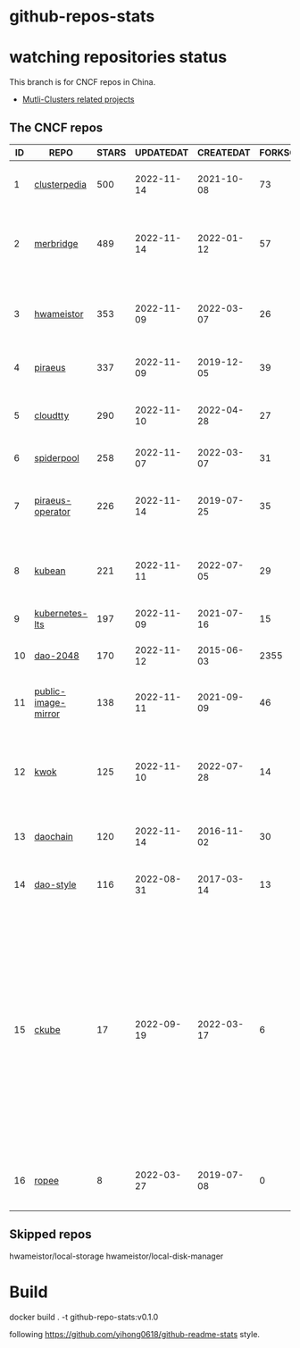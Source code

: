 # github-repos-stats

# watching repositories status

This branch is for CNCF repos in China.
- [Mutli-Clusters related projects](https://github.com/pacoxu/github-repos-stats/tree/multi-clusters)


<!--START_SECTION:github_repos-->
## The CNCF repos
| ID |                                   REPO                                   | STARS | UPDATEDAT  | CREATEDAT  | FORKSCOUNT |                                                                                                                     DESCRIPTIONS                                                                                                                     |
|----|--------------------------------------------------------------------------|-------|------------|------------|------------|------------------------------------------------------------------------------------------------------------------------------------------------------------------------------------------------------------------------------------------------------|
|  1 | [clusterpedia](https://github.com/clusterpedia-io/clusterpedia)          |   500 | 2022-11-14 | 2021-10-08 |         73 | The Encyclopedia of Kubernetes clusters                                                                                                                                                                                                              |
|  2 | [merbridge](https://github.com/merbridge/merbridge)                      |   489 | 2022-11-14 | 2022-01-12 |         57 | Use eBPF to speed up your Service Mesh like crossing an Einstein-Rosen Bridge.                                                                                                                                                                       |
|  3 | [hwameistor](https://github.com/hwameistor/hwameistor)                   |   353 | 2022-11-09 | 2022-03-07 |         26 | Hwameistor is an HA local storage system for cloud-native stateful workloads.                                                                                                                                                                        |
|  4 | [piraeus](https://github.com/piraeusdatastore/piraeus)                   |   337 | 2022-11-09 | 2019-12-05 |         39 | High Available Datastore for Kubernetes                                                                                                                                                                                                              |
|  5 | [cloudtty](https://github.com/cloudtty/cloudtty)                         |   290 | 2022-11-10 | 2022-04-28 |         27 | A Friendly Kubernetes CloudShell (Web Terminal) !                                                                                                                                                                                                    |
|  6 | [spiderpool](https://github.com/spidernet-io/spiderpool)                 |   258 | 2022-11-07 | 2022-03-07 |         31 | kubernetes ipam                                                                                                                                                                                                                                      |
|  7 | [piraeus-operator](https://github.com/piraeusdatastore/piraeus-operator) |   226 | 2022-11-14 | 2019-07-25 |         35 | The Piraeus Operator manages LINSTOR clusters in Kubernetes.                                                                                                                                                                                         |
|  8 | [kubean](https://github.com/kubean-io/kubean)                            |   221 | 2022-11-11 | 2022-07-05 |         29 |  :seedling: Kubernetes lifecycle management operator based on kubespray.                                                                                                                                                                             |
|  9 | [kubernetes-lts](https://github.com/klts-io/kubernetes-lts)              |   197 | 2022-11-09 | 2021-07-16 |         15 | Kubernetes LTS(long term support)                                                                                                                                                                                                                    |
| 10 | [dao-2048](https://github.com/DaoCloud/dao-2048)                         |   170 | 2022-11-12 | 2015-06-03 |       2355 | 2048 is a number puzzle game.                                                                                                                                                                                                                        |
| 11 | [public-image-mirror](https://github.com/DaoCloud/public-image-mirror)   |   138 | 2022-11-11 | 2021-09-09 |         46 | 很多镜像都在国外。比如 gcr 。国内下载很慢，需要加速。                                                                                                                                                                                                |
| 12 | [kwok](https://github.com/kubernetes-sigs/kwok)                          |   125 | 2022-11-10 | 2022-07-28 |         14 | Kubernetes WithOut Kubelet -  Simulates thousands of Nodes and Clusters.                                                                                                                                                                             |
| 13 | [daochain](https://github.com/DaoCloud/daochain)                         |   120 | 2022-11-14 | 2016-11-02 |         30 | Docker image verification system based on Ethereum                                                                                                                                                                                                   |
| 14 | [dao-style](https://github.com/DaoCloud/dao-style)                       |   116 | 2022-08-31 | 2017-03-14 |         13 | 🎉 A high quality component library built on Vue.js 2.0                                                                                                                                                                                              |
| 15 | [ckube](https://github.com/DaoCloud/ckube)                               |    17 | 2022-09-19 | 2022-03-17 |          6 | Kubernetes APIServer 高性能代理组件，代理 APIServer 的 List 请求，其它类型的请求会直接反向代理到原生 APIServer。 CKube 还额外支持了分页、搜索和索引等功能。 并且，CKube 100% 兼容原生 kubectl 和 kube client sdk，只需要简单的配置即可实现全局替换。 |
| 16 | [ropee](https://github.com/DaoCloud/ropee)                               |     8 | 2022-03-27 | 2019-07-08 |          0 | A scalable prometheus remote storage adapter for splunk.                                                                                                                                                                                             |



## Skipped repos
hwameistor/local-storage
hwameistor/local-disk-manager<!--END_SECTION:github_repos-->

# Build

docker build . -t github-repo-stats:v0.1.0

following https://github.com/yihong0618/github-readme-stats style.
